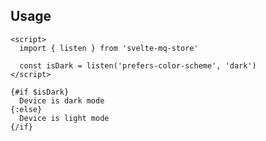 <!----- BEGIN GHOST DOCS HEADER ----->
<!----- END GHOST DOCS HEADER ----->

## Usage

```svelte
<script>
  import { listen } from 'svelte-mq-store'

  const isDark = listen('prefers-color-scheme', 'dark')
</script>

{#if $isDark}
  Device is dark mode
{:else}
  Device is light mode
{/if}
```
